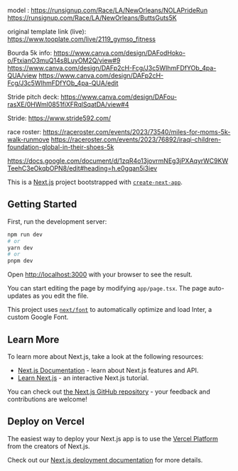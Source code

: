 model : https://runsignup.com/Race/LA/NewOrleans/NOLAPrideRun
https://runsignup.com/Race/LA/NewOrleans/ButtsGuts5K

original template link (live): 
https://www.tooplate.com/live/2119_gymso_fitness


Bourda 5k info:
https://www.canva.com/design/DAFodHoko-o/FtxianO3muQ14s8LuyOM2Q/view#9
https://www.canva.com/design/DAFp2cH-Fcg/J3c5WIhmFDfYOb_4pa-QUA/view
https://www.canva.com/design/DAFp2cH-Fcg/J3c5WIhmFDfYOb_4pa-QUA/edit

Stride pitch deck:
https://www.canva.com/design/DAFou-rasXE/0HWml0851fiXFRqlSqatDA/view#4

Stride:
https://www.stride592.com/

race roster:
https://raceroster.com/events/2023/73540/miles-for-moms-5k-walk-runmove
https://raceroster.com/events/2023/76892/iraqi-children-foundation-global-in-their-shoes-5k


https://docs.google.com/document/d/1zqR4o13jovrmNEg3jPXAqyrWC9KWTeehC3eOkqbOPN8/edit#heading=h.e0gqan5i3iev



This is a [Next.js](https://nextjs.org/) project bootstrapped with [`create-next-app`](https://github.com/vercel/next.js/tree/canary/packages/create-next-app).

## Getting Started

First, run the development server:

```bash
npm run dev
# or
yarn dev
# or
pnpm dev
```

Open [http://localhost:3000](http://localhost:3000) with your browser to see the result.

You can start editing the page by modifying `app/page.tsx`. The page auto-updates as you edit the file.

This project uses [`next/font`](https://nextjs.org/docs/basic-features/font-optimization) to automatically optimize and load Inter, a custom Google Font.

## Learn More

To learn more about Next.js, take a look at the following resources:

- [Next.js Documentation](https://nextjs.org/docs) - learn about Next.js features and API.
- [Learn Next.js](https://nextjs.org/learn) - an interactive Next.js tutorial.

You can check out [the Next.js GitHub repository](https://github.com/vercel/next.js/) - your feedback and contributions are welcome!

## Deploy on Vercel

The easiest way to deploy your Next.js app is to use the [Vercel Platform](https://vercel.com/new?utm_medium=default-template&filter=next.js&utm_source=create-next-app&utm_campaign=create-next-app-readme) from the creators of Next.js.

Check out our [Next.js deployment documentation](https://nextjs.org/docs/deployment) for more details.


